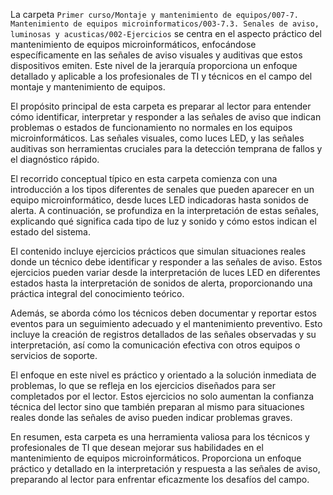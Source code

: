 La carpeta `Primer curso/Montaje y mantenimiento de equipos/007-7. Mantenimiento de equipos microinformaticos/003-7.3. Senales de aviso, luminosas y acusticas/002-Ejercicios` se centra en el aspecto práctico del mantenimiento de equipos microinformáticos, enfocándose específicamente en las señales de aviso visuales y auditivas que estos dispositivos emiten. Este nivel de la jerarquía proporciona un enfoque detallado y aplicable a los profesionales de TI y técnicos en el campo del montaje y mantenimiento de equipos.

El propósito principal de esta carpeta es preparar al lector para entender cómo identificar, interpretar y responder a las señales de aviso que indican problemas o estados de funcionamiento no normales en los equipos microinformáticos. Las señales visuales, como luces LED, y las señales auditivas son herramientas cruciales para la detección temprana de fallos y el diagnóstico rápido.

El recorrido conceptual típico en esta carpeta comienza con una introducción a los tipos diferentes de senales que pueden aparecer en un equipo microinformático, desde luces LED indicadoras hasta sonidos de alerta. A continuación, se profundiza en la interpretación de estas señales, explicando qué significa cada tipo de luz y sonido y cómo estos indican el estado del sistema.

El contenido incluye ejercicios prácticos que simulan situaciones reales donde un técnico debe identificar y responder a las señales de aviso. Estos ejercicios pueden variar desde la interpretación de luces LED en diferentes estados hasta la interpretación de sonidos de alerta, proporcionando una práctica integral del conocimiento teórico.

Además, se aborda cómo los técnicos deben documentar y reportar estos eventos para un seguimiento adecuado y el mantenimiento preventivo. Esto incluye la creación de registros detallados de las señales observadas y su interpretación, así como la comunicación efectiva con otros equipos o servicios de soporte.

El enfoque en este nivel es práctico y orientado a la solución inmediata de problemas, lo que se refleja en los ejercicios diseñados para ser completados por el lector. Estos ejercicios no solo aumentan la confianza técnica del lector sino que también preparan al mismo para situaciones reales donde las señales de aviso pueden indicar problemas graves.

En resumen, esta carpeta es una herramienta valiosa para los técnicos y profesionales de TI que desean mejorar sus habilidades en el mantenimiento de equipos microinformáticos. Proporciona un enfoque práctico y detallado en la interpretación y respuesta a las señales de aviso, preparando al lector para enfrentar eficazmente los desafíos del campo.
